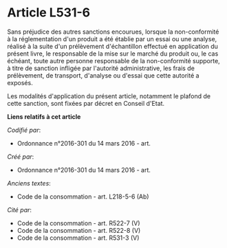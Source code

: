 # Article L531-6

Sans préjudice des autres sanctions encourues, lorsque la non-conformité à la réglementation d'un produit a été établie par
un essai ou une analyse, réalisé à la suite d'un prélèvement d'échantillon effectué en application du présent livre, le
responsable de la mise sur le marché du produit ou, le cas échéant, toute autre personne responsable de la non-conformité
supporte, à titre de sanction infligée par l'autorité administrative, les frais de prélèvement, de transport, d'analyse ou
d'essai que cette autorité a exposés.

Les modalités d'application du présent article, notamment le plafond de cette sanction, sont fixées par décret en Conseil
d'Etat.

**Liens relatifs à cet article**

_Codifié par_:

  - Ordonnance n°2016-301 du 14 mars 2016 - art.

_Créé par_:

  - Ordonnance n°2016-301 du 14 mars 2016 - art.

_Anciens textes_:

  - Code de la consommation - art. L218-5-6 (Ab)

_Cité par_:

  - Code de la consommation - art. R522-7 (V)
  - Code de la consommation - art. R522-8 (V)
  - Code de la consommation - art. R531-3 (V)
